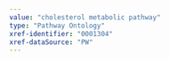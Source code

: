 ```yaml
---
value: "cholesterol metabolic pathway"
type: "Pathway Ontology"
xref-identifier: "0001304"
xref-dataSource: "PW"
---
```

